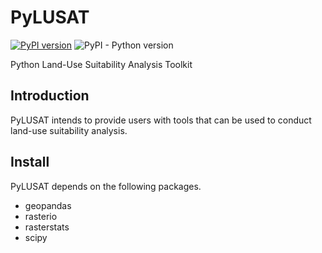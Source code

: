 # PyLUSAT

[![PyPI version](https://img.shields.io/pypi/v/pylusat)](https://pypi.org/project/pylusat/)
![PyPI - Python version](https://img.shields.io/pypi/pyversions/pylusat)

Python Land-Use Suitability Analysis Toolkit

## Introduction
PyLUSAT intends to provide users with tools that can be used to conduct land-use 
suitability analysis.

## Install
PyLUSAT depends on the following packages.
- geopandas
- rasterio
- rasterstats
- scipy

